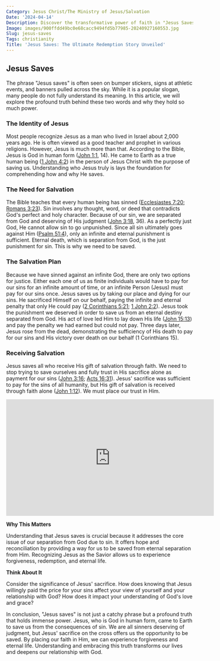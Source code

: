 ```yaml
---
Category: Jesus Christ/The Ministry of Jesus/Salvation
Date: '2024-04-14'
Description: Discover the transformative power of faith in "Jesus Saves" - a profound exploration of spiritual redemption and salvation. Explore the profound impact of Jesus' teachings on believers worldwide.
Image: images/900ffdd49bc0e68cacc9494fd5b77985-20240927160553.jpg
Slug: jesus-saves
Tags: christianity
Title: 'Jesus Saves: The Ultimate Redemption Story Unveiled'
---
```


## Jesus Saves

The phrase "Jesus saves" is often seen on bumper stickers, signs at athletic events, and banners pulled across the sky. While it is a popular slogan, many people do not fully understand its meaning. In this article, we will explore the profound truth behind these two words and why they hold so much power.

### The Identity of Jesus

Most people recognize Jesus as a man who lived in Israel about 2,000 years ago. He is often viewed as a good teacher and prophet in various religions. However, Jesus is much more than that. According to the Bible, Jesus is God in human form ([John 1:1](https://www.bibleref.com/John/1/John-1-1.html), 14). He came to Earth as a true human being ([1 John 4:2](https://www.bibleref.com/1-John/4/1-John-4-2.html)) in the person of Jesus Christ with the purpose of saving us. Understanding who Jesus truly is lays the foundation for comprehending how and why He saves.

### The Need for Salvation

The Bible teaches that every human being has sinned ([Ecclesiastes 7:20](https://www.bibleref.com/Ecclesiastes/7/Ecclesiastes-7-20.html); [Romans 3:23](https://www.bibleref.com/Romans/3/Romans-3-23.html)). Sin involves any thought, word, or deed that contradicts God's perfect and holy character. Because of our sin, we are separated from God and deserving of His judgment ([John 3:18](https://www.bibleref.com/John/3/John-3-18.html), 36). As a perfectly just God, He cannot allow sin to go unpunished. Since all sin ultimately goes against Him ([Psalm 51:4](https://www.bibleref.com/Psalm/51/Psalm-51-4.html)), only an infinite and eternal punishment is sufficient. Eternal death, which is separation from God, is the just punishment for sin. This is why we need to be saved.

### The Salvation Plan

Because we have sinned against an infinite God, there are only two options for justice. Either each one of us as finite individuals would have to pay for our sins for an infinite amount of time, or an infinite Person (Jesus) must pay for our sins once. Jesus saves us by taking our place and dying for our sins. He sacrificed Himself on our behalf, paying the infinite and eternal penalty that only He could pay ([2 Corinthians 5:21](https://www.bibleref.com/2-Corinthians/5/2-Corinthians-5-21.html); [1 John 2:2](https://www.bibleref.com/1-John/2/1-John-2-2.html)). Jesus took the punishment we deserved in order to save us from an eternal destiny separated from God. His act of love led Him to lay down His life ([John 15:13](https://www.bibleref.com/John/15/John-15-13.html)) and pay the penalty we had earned but could not pay. Three days later, Jesus rose from the dead, demonstrating the sufficiency of His death to pay for our sins and His victory over death on our behalf (1 Corinthians 15).

### Receiving Salvation

Jesus saves all who receive His gift of salvation through faith. We need to stop trying to save ourselves and fully trust in His sacrifice alone as payment for our sins ([John 3:16](https://www.bibleref.com/John/3/John-3-16.html); [Acts 16:31](https://www.bibleref.com/Acts/16/Acts-16-31.html)). Jesus' sacrifice was sufficient to pay for the sins of all humanity, but His gift of salvation is received through faith alone ([John 1:12](https://www.bibleref.com/John/1/John-1-12.html)). We must place our trust in Him.


<iframe width="560" height="315" src="https://www.youtube.com/embed/w3yoyaUj-Sg" frameborder="0" allow="autoplay; encrypted-media" allowfullscreen></iframe>


**Why This Matters**

Understanding that Jesus saves is crucial because it addresses the core issue of our separation from God due to sin. It offers hope and reconciliation by providing a way for us to be saved from eternal separation from Him. Recognizing Jesus as the Savior allows us to experience forgiveness, redemption, and eternal life.

**Think About It**

Consider the significance of Jesus' sacrifice. How does knowing that Jesus willingly paid the price for your sins affect your view of yourself and your relationship with God? How does it impact your understanding of God's love and grace?

In conclusion, "Jesus saves" is not just a catchy phrase but a profound truth that holds immense power. Jesus, who is God in human form, came to Earth to save us from the consequences of sin. We are all sinners deserving of judgment, but Jesus' sacrifice on the cross offers us the opportunity to be saved. By placing our faith in Him, we can experience forgiveness and eternal life. Understanding and embracing this truth transforms our lives and deepens our relationship with God.